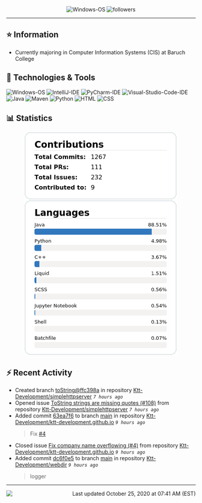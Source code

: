 <div align="center">
    <img 
        src="https://img.shields.io/badge/OS-Windows-informational?style=for-the-badge&color=3278be"
        alt="Windows-OS">
    <img 
        src="https://img.shields.io/github/followers/katsute?color=3278be&style=for-the-badge"
        alt="followers">
</div>

<hr>

## ⭐ Information

 - Currently majoring in Computer Information Systems (CIS) at Baruch College

## 🔧 Technologies & Tools

<img 
    src="https://img.shields.io/badge/OS-Windows-informational?style=flat-square&color=3278be"
    alt="Windows-OS">
<img 
    src="https://img.shields.io/badge/Editor-IntelliJ_IDEA-informational?style=flat-square&logo=intellij-idea&logoColor=white&color=3278be"
    alt="IntelliJ-IDE">
<img 
    src="https://img.shields.io/badge/Editor-PyCharm-informational?style=flat-square&logo=pycharm&logoColor=white&color=3278be"
    alt="PyCharm-IDE">
<img 
    src="https://img.shields.io/badge/Editor-Visual_Studio_Code-informational?style=flat-square&logo=Visual-Studio-Code&logoColor=white&color=3278be"
    alt="Visual-Studio-Code-IDE">
<img 
    src="https://img.shields.io/badge/Code-Java-informational?style=flat-square&logo=java&logoColor=white&color=3278be"
    alt="Java">
<img 
    src="https://img.shields.io/badge/Tools-Maven-informational?style=flat-square&logo=apache-maven&logoColor=white&color=3278be"
    alt="Maven">
<img 
    src="https://img.shields.io/badge/Code-Python-informational?style=flat-square&logo=python&logoColor=white&color=3278be"
    alt="Python">
<img 
    src="https://img.shields.io/badge/Code-HTML-informational?style=flat-square&logo=html5&logoColor=white&color=3278be"
    alt="HTML">
<img 
    src="https://img.shields.io/badge/Code-CSS-informational?style=flat-square&logo=css-wizardry&logoColor=white&color=3278be"
    alt="CSS">

## 📊 Statistics
<div align="center">
    <a href="https://github.com/Katsute/">
        <img src="https://github.com/Katsute/Katsute/blob/main/contributions.png">
    </a>
    <a href="https://github.com/Katsute/">
        <img src="https://github.com/Katsute/Katsute/blob/main/languages.png">
    </a>
</div>

## ⚡ Recent Activity

 - Created branch [toString@ffc398a](https://github.com/Ktt-Development/simplehttpserver/tree/toString@ffc398a) in repository [Ktt-Development/simplehttpserver](https://github.com/Ktt-Development/simplehttpserver) *`7 hours ago`*
 - Opened issue [ToString strings are missing quotes (#108)](https://github.com/Ktt-Development/simplehttpserver/issues/108) from repository [Ktt-Development/simplehttpserver](https://github.com/Ktt-Development/simplehttpserver)  *`7 hours ago`*
 - Added commit [63ea7f6](https://github.com/Ktt-Development/ktt-development.github.io/commit/63ea7f69c571aec910d9dae27367c412967839c3) to branch [main](https://github.com/Ktt-Development/ktt-development.github.io/tree/main) in repository [Ktt-Development/ktt-development.github.io](https://github.com/Ktt-Development/ktt-development.github.io)  *`9 hours ago`*
   > Fix [#4](https://github.com/Ktt-Development/ktt-development.github.io/issues/4)
 - Closed issue [Fix company name overflowing (#4)](https://github.com/Ktt-Development/ktt-development.github.io/issues/4) from repository [Ktt-Development/ktt-development.github.io](https://github.com/Ktt-Development/ktt-development.github.io)  *`9 hours ago`*
 - Added commit [dc6f0e5](https://github.com/Ktt-Development/webdir/commit/dc6f0e581b4f72925716d929d7eab961fe9bfd09) to branch [main](https://github.com/Ktt-Development/webdir/tree/main) in repository [Ktt-Development/webdir](https://github.com/Ktt-Development/webdir)  *`9 hours ago`*
   > logger

---
<img align="left" src="https://github.com/Katsute/Katsute/workflows/Update%20README.md/badge.svg"><p align="right">Last updated October 25, 2020 at 07:41 AM (EST)</p>
